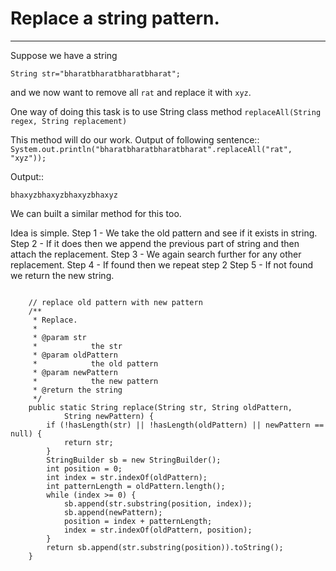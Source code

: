Replace a string pattern. 
=========
------ 

Suppose we have a string

```String str="bharatbharatbharatbharat";```

and we now want to remove all ```rat``` and replace it with ```xyz```.
 
One way of doing this task is to use String class method ```replaceAll(String regex, String replacement)```

This method will do our work. Output of following sentence::
```System.out.println("bharatbharatbharatbharat".replaceAll("rat", "xyz"));```

Output::

```bhaxyzbhaxyzbhaxyzbhaxyz```

We can built a similar method for this too.

Idea is simple.
Step 1 - We take the old pattern and see if it exists in string.
Step 2 - If it does then we append the previous part of string and then attach the replacement.
Step 3 - We again search further for any other replacement.
Step 4 - If found then we repeat step 2
Step 5 - If not found we return the new string.

```

    // replace old pattern with new pattern
	/**
	 * Replace.
	 *
	 * @param str
	 *            the str
	 * @param oldPattern
	 *            the old pattern
	 * @param newPattern
	 *            the new pattern
	 * @return the string
	 */
	public static String replace(String str, String oldPattern,
			String newPattern) {
		if (!hasLength(str) || !hasLength(oldPattern) || newPattern == null) {
			return str;
		}
		StringBuilder sb = new StringBuilder();
		int position = 0;
		int index = str.indexOf(oldPattern);
		int patternLength = oldPattern.length();
		while (index >= 0) {
			sb.append(str.substring(position, index));
			sb.append(newPattern);
			position = index + patternLength;
			index = str.indexOf(oldPattern, position);
		}
		return sb.append(str.substring(position)).toString();
	}